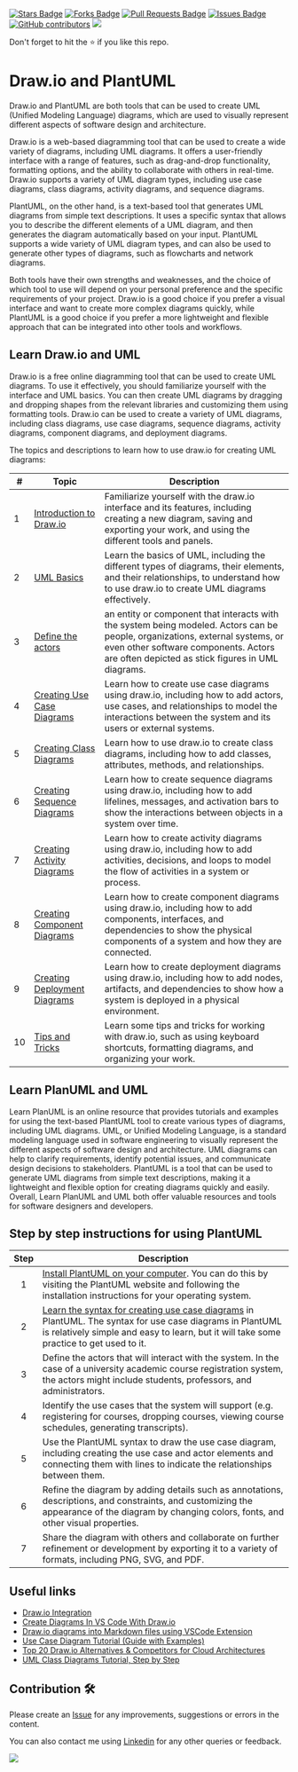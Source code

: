 <a href="https://github.com/drshahizan/software-engineering/stargazers"><img src="https://img.shields.io/github/stars/drshahizan/software-engineering" alt="Stars Badge"/></a>
<a href="https://github.com/drshahizan/software-engineering/network/members"><img src="https://img.shields.io/github/forks/drshahizan/software-engineering" alt="Forks Badge"/></a>
<a href="https://github.com/drshahizan/software-engineering/pulls"><img src="https://img.shields.io/github/issues-pr/drshahizan/software-engineering" alt="Pull Requests Badge"/></a>
<a href="https://github.com/drshahizan/software-engineering"><img src="https://img.shields.io/github/issues/drshahizan/software-engineering" alt="Issues Badge"/></a>
<a href="https://github.com/drshahizan/software-engineering/graphs/contributors"><img alt="GitHub contributors" src="https://img.shields.io/github/contributors/drshahizan/software-engineering?color=2b9348"></a>
![](https://visitor-badge.glitch.me/badge?page_id=drshahizan/software-engineering)

Don't forget to hit the :star: if you like this repo.

# Draw.io and PlantUML

Draw.io and PlantUML are both tools that can be used to create UML (Unified Modeling Language) diagrams, which are used to visually represent different aspects of software design and architecture. 

Draw.io is a web-based diagramming tool that can be used to create a wide variety of diagrams, including UML diagrams. It offers a user-friendly interface with a range of features, such as drag-and-drop functionality, formatting options, and the ability to collaborate with others in real-time. Draw.io supports a variety of UML diagram types, including use case diagrams, class diagrams, activity diagrams, and sequence diagrams.

PlantUML, on the other hand, is a text-based tool that generates UML diagrams from simple text descriptions. It uses a specific syntax that allows you to describe the different elements of a UML diagram, and then generates the diagram automatically based on your input. PlantUML supports a wide variety of UML diagram types, and can also be used to generate other types of diagrams, such as flowcharts and network diagrams.

Both tools have their own strengths and weaknesses, and the choice of which tool to use will depend on your personal preference and the specific requirements of your project. Draw.io is a good choice if you prefer a visual interface and want to create more complex diagrams quickly, while PlantUML is a good choice if you prefer a more lightweight and flexible approach that can be integrated into other tools and workflows.

## Learn Draw.io and UML

Draw.io is a free online diagramming tool that can be used to create UML diagrams. To use it effectively, you should familiarize yourself with the interface and UML basics. You can then create UML diagrams by dragging and dropping shapes from the relevant libraries and customizing them using formatting tools. Draw.io can be used to create a variety of UML diagrams, including class diagrams, use case diagrams, sequence diagrams, activity diagrams, component diagrams, and deployment diagrams.

The topics and descriptions to learn how to use draw.io for creating UML diagrams:

| # | Topic | Description |
|---|-------|-------------|
| 1 | [Introduction to Draw.io](./drawio/1-draw-io.md) | Familiarize yourself with the draw.io interface and its features, including creating a new diagram, saving and exporting your work, and using the different tools and panels. |
| 2 | [UML Basics](./drawio/2-basic-uml.md) | Learn the basics of UML, including the different types of diagrams, their elements, and their relationships, to understand how to use draw.io to create UML diagrams effectively. |
| 3 |[Define the actors](./drawio/3-actor.md)| an entity or component that interacts with the system being modeled. Actors can be people, organizations, external systems, or even other software components. Actors are often depicted as stick figures in UML diagrams.|
| 4 | [Creating Use Case Diagrams](./drawio/4-use-case.md) | Learn how to create use case diagrams using draw.io, including how to add actors, use cases, and relationships to model the interactions between the system and its users or external systems. |
| 5 | [Creating Class Diagrams](./drawio/5-class.md) | Learn how to use draw.io to create class diagrams, including how to add classes, attributes, methods, and relationships. |
| 6 | [Creating Sequence Diagrams](./drawio/6-sequence.md) | Learn how to create sequence diagrams using draw.io, including how to add lifelines, messages, and activation bars to show the interactions between objects in a system over time. |
| 7 | [Creating Activity Diagrams](./drawio/7-activity.md) | Learn how to create activity diagrams using draw.io, including how to add activities, decisions, and loops to model the flow of activities in a system or process. |
| 8 | [Creating Component Diagrams](./drawio/8-component.md) | Learn how to create component diagrams using draw.io, including how to add components, interfaces, and dependencies to show the physical components of a system and how they are connected. |
| 9 | [Creating Deployment Diagrams](./drawio/9-deployment.md) | Learn how to create deployment diagrams using draw.io, including how to add nodes, artifacts, and dependencies to show how a system is deployed in a physical environment. |
| 10 | [Tips and Tricks](./drawio/10-tips.md) | Learn some tips and tricks for working with draw.io, such as using keyboard shortcuts, formatting diagrams, and organizing your work. |

## Learn PlanUML and UML
Learn PlanUML is an online resource that provides tutorials and examples for using the text-based PlantUML tool to create various types of diagrams, including UML diagrams. UML, or Unified Modeling Language, is a standard modeling language used in software engineering to visually represent the different aspects of software design and architecture. UML diagrams can help to clarify requirements, identify potential issues, and communicate design decisions to stakeholders. PlantUML is a tool that can be used to generate UML diagrams from simple text descriptions, making it a lightweight and flexible option for creating diagrams quickly and easily. Overall, Learn PlanUML and UML both offer valuable resources and tools for software designers and developers.

## Step by step instructions for using PlantUML 

| Step | Description |
| :----: | ----------- |
| 1 | [Install PlantUML on your computer](./planuml/01-install-planuml.md). You can do this by visiting the PlantUML website and following the installation instructions for your operating system.|
| 2 | [Learn the syntax for creating use case diagrams](./planuml/02-syntax.md) in PlantUML. The syntax for use case diagrams in PlantUML is relatively simple and easy to learn, but it will take some practice to get used to it.|
| 3 | Define the actors that will interact with the system. In the case of a university academic course registration system, the actors might include students, professors, and administrators. |
| 4 | Identify the use cases that the system will support (e.g. registering for courses, dropping courses, viewing course schedules, generating transcripts). |
| 5 | Use the PlantUML syntax to draw the use case diagram, including creating the use case and actor elements and connecting them with lines to indicate the relationships between them. |
| 6 | Refine the diagram by adding details such as annotations, descriptions, and constraints, and customizing the appearance of the diagram by changing colors, fonts, and other visual properties. |
| 7 | Share the diagram with others and collaborate on further refinement or development by exporting it to a variety of formats, including PNG, SVG, and PDF. |

## Useful links
- [Draw.io Integration](https://marketplace.visualstudio.com/items?itemName=hediet.vscode-drawio)
- [Create Diagrams In VS Code With Draw.io](https://dev.to/hediet/create-diagrams-in-vs-code-with-draw-io-32pd)
- [Draw.io diagrams into Markdown files using VSCode Extension](https://saranyansenthivel.medium.com/draw-io-diagrams-into-markdown-files-using-vscode-extension-bcb28575f682)
- [Use Case Diagram Tutorial (Guide with Examples)](https://creately.com/guides/use-case-diagram-tutorial/)
- [Top 20 Draw.io Alternatives & Competitors for Cloud Architectures](https://medium.com/@mike_tyson_cloud/top-20-alternatives-to-draw-io-diagrams-net-for-cloud-architecture-ccaf0a6edd97)
- [UML Class Diagrams Tutorial, Step by Step](https://medium.com/@smagid_allThings/uml-class-diagrams-tutorial-step-by-step-520fd83b300b)

## Contribution 🛠️
Please create an [Issue](https://github.com/drshahizan/software-engineering/issues) for any improvements, suggestions or errors in the content.

You can also contact me using [Linkedin](https://www.linkedin.com/in/drshahizan/) for any other queries or feedback.

![](https://visitor-badge.glitch.me/badge?page_id=drshahizan)
